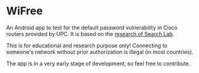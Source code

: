 # WiFree

An Android app to test for the default password vulnerability in Cisco routers provided by UPC. It is based on the [research of Search Lab](http://www.search-lab.hu/advisories/secadv-20150720).

This is for educational and research purpose only! Connecting to someone's network without prior authorization is illegal (in most countries).

The app is in a very early stage of development, so feel free to contribute.
